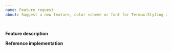 ```yaml
---
name: Feature request
about: Suggest a new feature, color scheme or font for Termux:Styling application

---
```


<!--
IMPORTANT:

1. Support of Android 5.x - 6.x is finished.
2. Fill the template AFTER comments.
-->

**Feature description**
<!--
Describe the feature and why you want it.
-->

**Reference implementation**
<!--
When requesting fonts, please post a link to their TTF or OTF
files.
When requesting color scheme, post a link to its reference
implementation.
-->
